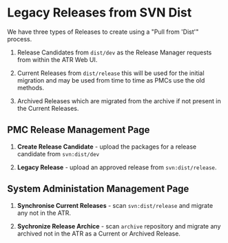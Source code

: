 # Legacy Releases from SVN Dist

We have three types of Releases to create using a "Pull from 'Dist'" process.

1. Release Candidates from `dist/dev` as the Release Manager requests from within the ATR Web UI.

2. Current Releases from `dist/release` this will be used for the initial migration and may be used from time to time as PMCs use the old methods.

3. Archived Releases which are migrated from the archive if not present in the Current Releases.

## PMC Release Management Page

1. **Create Release Candidate** - upload the packages for a release candidate from `svn:dist/dev`

2. **Legacy Release** - upload an approved release from `svn:dist/release`.

## System Administation Management Page

1. **Synchronise Current Releases** - scan `svn:dist/release` and migrate any not in the ATR.

2. **Sychronize Release Archice** - scan `archive` repository and migrate any archived not in the ATR as a Current or Archived Release.
